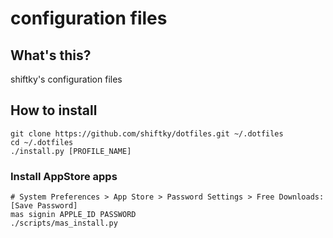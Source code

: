 # configuration files

## What's this?
shiftky's configuration files

## How to install

```
git clone https://github.com/shiftky/dotfiles.git ~/.dotfiles
cd ~/.dotfiles
./install.py [PROFILE_NAME]
```

### Install AppStore apps

```
# System Preferences > App Store > Password Settings > Free Downloads: [Save Password]
mas signin APPLE_ID PASSWORD
./scripts/mas_install.py
```
